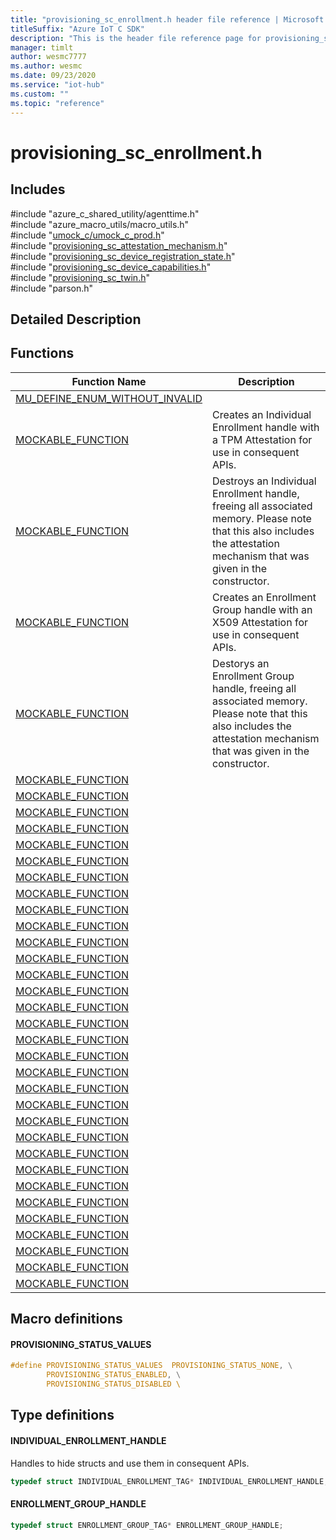 ```yaml
---                             
title: "provisioning_sc_enrollment.h header file reference | Microsoft Docs" 
titleSuffix: "Azure IoT C SDK"            
description: "This is the header file reference page for provisioning_sc_enrollment.h in the Azure IoT C SDK. This SDK is used with Azure IoT Hub and Azure IoT Hub Device Provisioning Service"            
manager: timlt                 
author: wesmc7777              
ms.author: wesmc               
ms.date: 09/23/2020                    
ms.service: "iot-hub"             
ms.custom: ""                
ms.topic: "reference"        
---                            
```


# provisioning_sc_enrollment.h 

## Includes

\#include "azure_c_shared_utility/agenttime.h"  
\#include "azure_macro_utils/macro_utils.h"  
\#include "[umock_c/umock_c_prod.h](umock-c-prod-h.md)"  
\#include "[provisioning_sc_attestation_mechanism.h](provisioning-sc-attestation-mechanism-h.md)"  
\#include "[provisioning_sc_device_registration_state.h](provisioning-sc-device-registration-state-h.md)"  
\#include "[provisioning_sc_device_capabilities.h](provisioning-sc-device-capabilities-h.md)"  
\#include "[provisioning_sc_twin.h](provisioning-sc-twin-h.md)"  
\#include "parson.h"  

## Detailed Description

## Functions

Function Name                  | Description                                
--------------------------------|---------------------------------------------
[MU_DEFINE_ENUM_WITHOUT_INVALID](./provisioning-sc-enrollment-h/mu-define-enum-without-invalid.md)            | 
[MOCKABLE_FUNCTION](./provisioning-sc-enrollment-h/mockable-function.md)            | Creates an Individual Enrollment handle with a TPM Attestation for use in consequent APIs.
[MOCKABLE_FUNCTION](./provisioning-sc-enrollment-h/mockable-function.md)            | Destroys an Individual Enrollment handle, freeing all associated memory. Please note that this also includes the attestation mechanism that was given in the constructor.
[MOCKABLE_FUNCTION](./provisioning-sc-enrollment-h/mockable-function.md)            | Creates an Enrollment Group handle with an X509 Attestation for use in consequent APIs.
[MOCKABLE_FUNCTION](./provisioning-sc-enrollment-h/mockable-function.md)            | Destorys an Enrollment Group handle, freeing all associated memory. Please note that this also includes the attestation mechanism that was given in the constructor.
[MOCKABLE_FUNCTION](./provisioning-sc-enrollment-h/mockable-function.md)            | 
[MOCKABLE_FUNCTION](./provisioning-sc-enrollment-h/mockable-function.md)            | 
[MOCKABLE_FUNCTION](./provisioning-sc-enrollment-h/mockable-function.md)            | 
[MOCKABLE_FUNCTION](./provisioning-sc-enrollment-h/mockable-function.md)            | 
[MOCKABLE_FUNCTION](./provisioning-sc-enrollment-h/mockable-function.md)            | 
[MOCKABLE_FUNCTION](./provisioning-sc-enrollment-h/mockable-function.md)            | 
[MOCKABLE_FUNCTION](./provisioning-sc-enrollment-h/mockable-function.md)            | 
[MOCKABLE_FUNCTION](./provisioning-sc-enrollment-h/mockable-function.md)            | 
[MOCKABLE_FUNCTION](./provisioning-sc-enrollment-h/mockable-function.md)            | 
[MOCKABLE_FUNCTION](./provisioning-sc-enrollment-h/mockable-function.md)            | 
[MOCKABLE_FUNCTION](./provisioning-sc-enrollment-h/mockable-function.md)            | 
[MOCKABLE_FUNCTION](./provisioning-sc-enrollment-h/mockable-function.md)            | 
[MOCKABLE_FUNCTION](./provisioning-sc-enrollment-h/mockable-function.md)            | 
[MOCKABLE_FUNCTION](./provisioning-sc-enrollment-h/mockable-function.md)            | 
[MOCKABLE_FUNCTION](./provisioning-sc-enrollment-h/mockable-function.md)            | 
[MOCKABLE_FUNCTION](./provisioning-sc-enrollment-h/mockable-function.md)            | 
[MOCKABLE_FUNCTION](./provisioning-sc-enrollment-h/mockable-function.md)            | 
[MOCKABLE_FUNCTION](./provisioning-sc-enrollment-h/mockable-function.md)            | 
[MOCKABLE_FUNCTION](./provisioning-sc-enrollment-h/mockable-function.md)            | 
[MOCKABLE_FUNCTION](./provisioning-sc-enrollment-h/mockable-function.md)            | 
[MOCKABLE_FUNCTION](./provisioning-sc-enrollment-h/mockable-function.md)            | 
[MOCKABLE_FUNCTION](./provisioning-sc-enrollment-h/mockable-function.md)            | 
[MOCKABLE_FUNCTION](./provisioning-sc-enrollment-h/mockable-function.md)            | 
[MOCKABLE_FUNCTION](./provisioning-sc-enrollment-h/mockable-function.md)            | 
[MOCKABLE_FUNCTION](./provisioning-sc-enrollment-h/mockable-function.md)            | 
[MOCKABLE_FUNCTION](./provisioning-sc-enrollment-h/mockable-function.md)            | 
[MOCKABLE_FUNCTION](./provisioning-sc-enrollment-h/mockable-function.md)            | 
[MOCKABLE_FUNCTION](./provisioning-sc-enrollment-h/mockable-function.md)            | 
[MOCKABLE_FUNCTION](./provisioning-sc-enrollment-h/mockable-function.md)            | 
[MOCKABLE_FUNCTION](./provisioning-sc-enrollment-h/mockable-function.md)            | 
[MOCKABLE_FUNCTION](./provisioning-sc-enrollment-h/mockable-function.md)            | 
[MOCKABLE_FUNCTION](./provisioning-sc-enrollment-h/mockable-function.md)            | 

## Macro definitions

#### PROVISIONING_STATUS_VALUES

```C
#define PROVISIONING_STATUS_VALUES  PROVISIONING_STATUS_NONE, \
        PROVISIONING_STATUS_ENABLED, \
        PROVISIONING_STATUS_DISABLED \ 
```

## Type definitions

#### INDIVIDUAL_ENROLLMENT_HANDLE

Handles to hide structs and use them in consequent APIs. 

```C
typedef struct INDIVIDUAL_ENROLLMENT_TAG* INDIVIDUAL_ENROLLMENT_HANDLE;
```

#### ENROLLMENT_GROUP_HANDLE

```C
typedef struct ENROLLMENT_GROUP_TAG* ENROLLMENT_GROUP_HANDLE;
```

